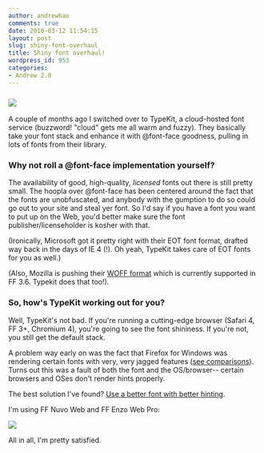 ```yaml
---
author: andrewhao
comments: true
date: 2010-03-12 11:54:15
layout: post
slug: shiny-font-overhaul
title: Shiny font overhaul!
wordpress_id: 953
categories:
- Andrew 2.0
---
```


### [![](http://www.g9labs.com/wp-content/uploads/2010/03/screenshot1-500x126.png)](http://www.g9labs.com/2010/03/12/shiny-font-overhaul/screenshot1/)


A couple of months ago I switched over to TypeKit, a cloud-hosted font service (buzzword! "cloud" gets me all warm and fuzzy). They basically take your font stack and enhance it with @font-face goodness, pulling in lots of fonts from their library.


### Why not roll a @font-face implementation yourself?


The availability of good, high-quality, _licensed_ fonts out there is still pretty small. The hoopla over @font-face has been centered around the fact that the fonts are unobfuscated, and anybody with the gumption to do so could go out to your site and steal yer font. So I'd say if you have a font you want to put up on the Web, you'd better make sure the font publisher/licenseholder is kosher with that.

(Ironically, Microsoft got it pretty right with their EOT font format, drafted way back in the days of IE 4 (!). Oh yeah, TypeKit takes care of EOT fonts for you as well.)

(Also, Mozilla is pushing their [WOFF format](http://hacks.mozilla.org/2009/10/woff/) which is currently supported in FF 3.6. Typekit does that too!).


### So, how's TypeKit working out for you?


Well, TypeKit's not bad. If you're running a cutting-edge browser (Safari 4, FF 3+, Chromium 4), you're going to see the font shininess. If you're not, you still get the default stack.

A problem way early on was the fact that Firefox for Windows was rendering certain fonts with very, very jagged features ([see comparisons](http://www.elated.com/articles/typekit-first-impressions/)). Turns out this was a fault of both the font and the OS/browser-- certain browsers and OSes don't render hints properly.

The best solution I've found? [Use a better font with better hinting](http://blog.typekit.com/2009/12/08/new-fonts-and-improved-hinting-from-our-partners/).

I'm using FF Nuvo Web and FF Enzo Web Pro:

[![](http://www.g9labs.com/wp-content/uploads/2010/03/Screenshot-g9Labs-Design-Studio-Typekit-Namoroka-500x412.png)](http://www.g9labs.com/2010/03/12/shiny-font-overhaul/screenshot-g9labs-design-studio-typekit-namoroka/)

All in all, I'm pretty satisfied.
